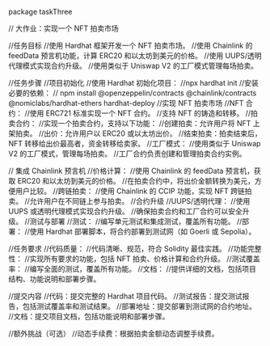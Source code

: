 package taskThree

// 大作业：实现一个 NFT 拍卖市场

//任务目标
//使用 Hardhat 框架开发一个 NFT 拍卖市场。
//使用 Chainlink 的 feedData 预言机功能，计算 ERC20 和以太坊到美元的价格。
//使用 UUPS/透明代理模式实现合约升级。
//使用类似于 Uniswap V2 的工厂模式管理每场拍卖。

//任务步骤
//项目初始化
//使用 Hardhat 初始化项目：
//npx hardhat init
//安装必要的依赖：
//  npm install @openzeppelin/contracts @chainlink/contracts @nomiclabs/hardhat-ethers hardhat-deploy
//实现 NFT 拍卖市场
//NFT 合约：
//使用 ERC721 标准实现一个 NFT 合约。
//支持 NFT 的铸造和转移。
//拍卖合约：
//实现一个拍卖合约，支持以下功能：
//创建拍卖：允许用户将 NFT 上架拍卖。
//出价：允许用户以 ERC20 或以太坊出价。
//结束拍卖：拍卖结束后，NFT 转移给出价最高者，资金转移给卖家。
//工厂模式：
//使用类似于 Uniswap V2 的工厂模式，管理每场拍卖。
//工厂合约负责创建和管理拍卖合约实例。

// 集成 Chainlink 预言机
//价格计算：
//使用 Chainlink 的 feedData 预言机，获取 ERC20 和以太坊到美元的价格。
//在拍卖合约中，将出价金额转换为美元，方便用户比较。
//跨链拍卖：
//使用 Chainlink 的 CCIP 功能，实现 NFT 跨链拍卖。
//允许用户在不同链上参与拍卖。
//合约升级
//UUPS/透明代理：
//使用 UUPS 或透明代理模式实现合约升级。
//确保拍卖合约和工厂合约可以安全升级。
//测试与部署
//测试：
//编写单元测试和集成测试，覆盖所有功能。
//部署：
//使用 Hardhat 部署脚本，将合约部署到测试网（如 Goerli 或 Sepolia）。

//任务要求
//代码质量：
//代码清晰、规范，符合 Solidity 最佳实践。
//功能完整性：
//实现所有要求的功能，包括 NFT 拍卖、价格计算和合约升级。
//测试覆盖率：
//编写全面的测试，覆盖所有功能。
//文档：
//提供详细的文档，包括项目结构、功能说明和部署步骤。

//提交内容
//代码：提交完整的 Hardhat 项目代码。
//测试报告：提交测试报告，包括测试覆盖率和测试结果。
//部署地址：提交部署到测试网的合约地址。
//文档：提交项目文档，包括功能说明和部署步骤。

//额外挑战（可选）
//动态手续费：根据拍卖金额动态调整手续费。
